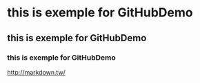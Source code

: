# this is exemple for GitHubDemo
## this is exemple for GitHubDemo
### this is exemple for GitHubDemo
<http://markdown.tw/>
